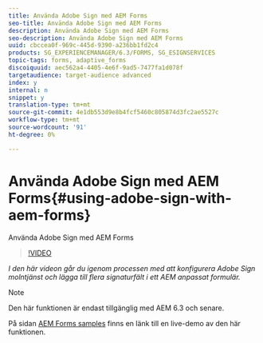 ```yaml
---
title: Använda Adobe Sign med AEM Forms
seo-title: Använda Adobe Sign med AEM Forms
description: Använda Adobe Sign med AEM Forms
seo-description: Använda Adobe Sign med AEM Forms
uuid: cbccea0f-969c-445d-9390-a236bb1fd2c4
products: SG_EXPERIENCEMANAGER/6.3/FORMS, SG_ESIGNSERVICES
topic-tags: forms, adaptive_forms
discoiquuid: aec562a4-4405-4e6f-9ad5-7477fa1d078f
targetaudience: target-audience advanced
index: y
internal: n
snippet: y
translation-type: tm+mt
source-git-commit: 4e1db553d9e8b4fcf5460c805874d3fc2ae5527c
workflow-type: tm+mt
source-wordcount: '91'
ht-degree: 0%

---
```



# Använda Adobe Sign med AEM Forms{#using-adobe-sign-with-aem-forms}

Använda Adobe Sign med AEM Forms

>[!VIDEO](https://video.tv.adobe.com/v/18696?quality=9&learn=on)

*I den här videon går du igenom processen med att konfigurera Adobe Sign molntjänst och lägga till flera signaturfält i ett AEM anpassat formulär.*

>[!NOTE]
>
>Den här funktionen är endast tillgänglig med AEM 6.3 och senare.

På sidan [AEM Forms samples](https://forms.enablementadobe.com/content/samples/samples.html?query=0) finns en länk till en live-demo av den här funktionen.
